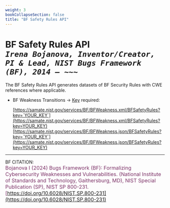 ```yaml
---
weight: 3
bookCollapseSection: false
title: "BF Safety Rules API"
---
```


<!-- Google tag (gtag.js) -->
<script async src="https://www.googletagmanager.com/gtag/js?id=G-PJ364XPP9F"></script>
<script>
  window.dataLayer = window.dataLayer || [];
  function gtag(){dataLayer.push(arguments);}
  gtag('js', new Date());

  gtag('config', 'G-PJ364XPP9F');
</script>

# BF Safety Rules API <br/>_`Irena Bojanova, Inventor/Creator, PI & Lead, NIST Bugs Framework (BF), 2014 – ~~~`_

The BF Safety Rules API generates datasets of BF Security Rules with CWE references where applicable.

- BF Weakness Transitions &rarr; [Key](https://forms.gle/SRZyva5Vn1i4dQQ2A) required:

  [https://samate.nist.gov/services/BF/BFWeakness.xml/BFSafetyRules?key=`YOUR_KEY`](https://samate.nist.gov/services/BF/BFWeakness.xml/BFSafetyRules?key=YOUR_KEY)<br/>
  [https://samate.nist.gov/services/BF/BFWeakness.json/BFSafetyRules?key=`YOUR_KEY`](https://samate.nist.gov/services/BF/BFWeakness.json/BFSafetyRules?key=YOUR_KEY)

_________________________________

BF CITATION: <br/>
<l style="font-size: 16px; color: #7D3368"> Bojanova I (2024) Bugs Framework (BF): Formalizing Cybersecurity Weaknesses and Vulnerabilities. (National Institute of Standards and Technology, Gaithersburg, MD), NIST Special Publication (SP), NIST SP 800-231. [https://doi.org/10.6028/NIST.SP.800-231](https://doi.org/10.6028/NIST.SP.800-231)</l>  <br/>